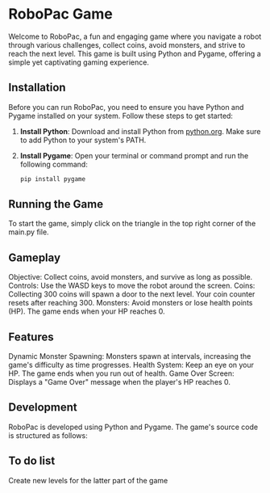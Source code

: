 # RoboPac Game

Welcome to RoboPac, a fun and engaging game where you navigate a robot through various challenges, collect coins, avoid monsters, and strive to reach the next level. This game is built using Python and Pygame, offering a simple yet captivating gaming experience.

## Installation

Before you can run RoboPac, you need to ensure you have Python and Pygame installed on your system. Follow these steps to get started:

1. **Install Python**: Download and install Python from [python.org](https://www.python.org/downloads/). Make sure to add Python to your system's PATH.

2. **Install Pygame**: Open your terminal or command prompt and run the following command:
   ```sh
   pip install pygame

## Running the Game

To start the game, simply click on the triangle in the top right corner of the main.py file.

## Gameplay

Objective: Collect coins, avoid monsters, and survive as long as possible.
Controls: Use the WASD keys to move the robot around the screen.
Coins: Collecting 300 coins will spawn a door to the next level. Your coin counter resets after reaching 300.
Monsters: Avoid monsters or lose health points (HP). The game ends when your HP reaches 0.

## Features

Dynamic Monster Spawning: Monsters spawn at intervals, increasing the game's difficulty as time progresses.
Health System: Keep an eye on your HP. The game ends when you run out of health.
Game Over Screen: Displays a "Game Over" message when the player's HP reaches 0.

## Development
RoboPac is developed using Python and Pygame. The game's source code is structured as follows:

## To do list
Create new levels for the latter part of the game
